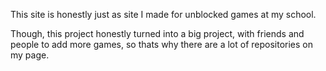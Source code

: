 This site is honestly just as site I made for unblocked games at my school.

Though, this project honestly turned into a big project, with friends and people to add more games, so thats why there are a lot of repositories on my page.
